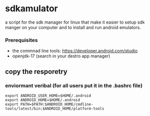 # sdkamulator
a script for the sdk manager for linux that make it easier to setup sdk manger on 
your computer and to install and run android emulators.

### Prerequisites
- the commnad line tools: https://developer.android.com/studio
- openjdk-17 (search in your destro app manager)

## copy the resporetry  

### enviormant veribal (for all users put it in the .bashrc file)
```
export ANDROID_USER_HOME=$HOME/.android
export ANDROID_HOME=$HOME/.android
export PATH=$PATH:$ANDROID_HOME/cmdline-tools/latest/bin:$ANDROID_HOME/platform-tools
```

